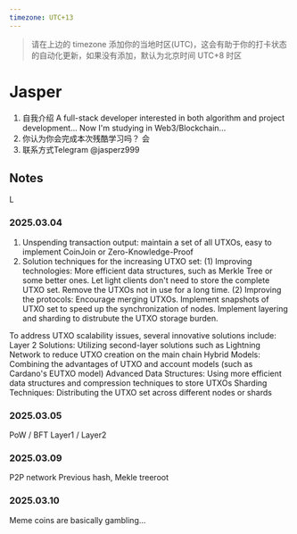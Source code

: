 ```yaml
---
timezone: UTC+13
---
```


> 请在上边的 timezone 添加你的当地时区(UTC)，这会有助于你的打卡状态的自动化更新，如果没有添加，默认为北京时间 UTC+8 时区


# Jasper
1. 自我介绍
A full-stack developer interested in both algorithm and project development...
Now I'm studying in Web3/Blockchain...
2. 你认为你会完成本次残酷学习吗？
会
3. 联系方式Telegram
@jasperz999
## Notes

<!-- Content_START -->
 L
### 2025.03.04

1. Unspending transaction output: maintain a set of all UTXOs, easy to implement CoinJoin or Zero-Knowledge-Proof
2. Solution techniques for the increasing UTXO set:
   (1) Improving technologies: More efficient data structures, such as Merkle Tree or some better ones. Let light clients don't need to store the complete UTXO set. Remove the UTXOs not in use for a long time.
   (2) Improving the protocols: Encourage merging UTXOs. Implement snapshots of UTXO set to speed up the synchronization of nodes. Implement layering and sharding to distrubute the UTXO storage burden.

To address UTXO scalability issues, several innovative solutions include:
Layer 2 Solutions: Utilizing second-layer solutions such as Lightning Network to reduce UTXO creation on the main chain
Hybrid Models: Combining the advantages of UTXO and account models (such as Cardano's EUTXO model)
Advanced Data Structures: Using more efficient data structures and compression techniques to store UTXOs
Sharding Techniques: Distributing the UTXO set across different nodes or shards

### 2025.03.05
PoW / BFT
Layer1 / Layer2

### 2025.03.09
P2P network
Previous hash, Mekle treeroot

### 2025.03.10
Meme coins are basically gambling...



<!-- Content_END -->
